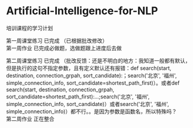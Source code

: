 # Artificial-Intelligence-for-NLP
培训课程的学习计划

第一周课堂练习  已完成      （已根据批改修改）    
第一周作业     已完成必做题，选做题跟上进度后去做    
    

第二周课堂练习   已完成     （批改反馈：还是不明白的地方：我知道一般都有默认，但是执行的这句不指定参数，且有定义默认还有报错：def search(start, destination, connection_grpah, sort_candidate):；search('北京', '福州', simple_connection_info, sort_candidate=shortest_path_first)）。或者def search(start, destination, connection_grpah, sort_candidate=shortest_path_first):...;search('北京', '福州', simple_connection_info, sort_candidate)）或者search('北京', '福州', simple_connection_info)）都不行。。是因为参数是函数名，所以特殊吗？    
第二周作业   正在整合




